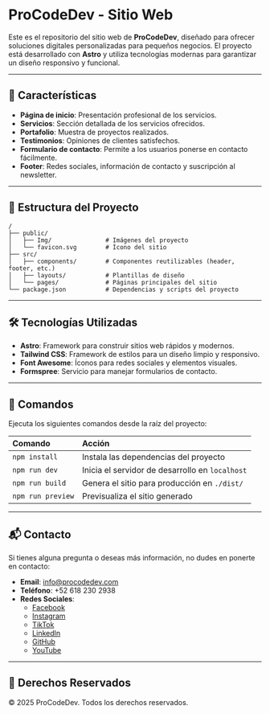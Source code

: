 # ProCodeDev - Sitio Web

Este es el repositorio del sitio web de **ProCodeDev**, diseñado para ofrecer soluciones digitales personalizadas para pequeños negocios. El proyecto está desarrollado con **Astro** y utiliza tecnologías modernas para garantizar un diseño responsivo y funcional.

---

## 🚀 Características

- **Página de inicio**: Presentación profesional de los servicios.
- **Servicios**: Sección detallada de los servicios ofrecidos.
- **Portafolio**: Muestra de proyectos realizados.
- **Testimonios**: Opiniones de clientes satisfechos.
- **Formulario de contacto**: Permite a los usuarios ponerse en contacto fácilmente.
- **Footer**: Redes sociales, información de contacto y suscripción al newsletter.

---

## 📂 Estructura del Proyecto

```text
/
├── public/
│   ├── Img/               # Imágenes del proyecto
│   └── favicon.svg        # Ícono del sitio
├── src/
│   ├── components/        # Componentes reutilizables (header, footer, etc.)
│   ├── layouts/           # Plantillas de diseño
│   └── pages/             # Páginas principales del sitio
└── package.json           # Dependencias y scripts del proyecto
```

---

## 🛠️ Tecnologías Utilizadas

- **Astro**: Framework para construir sitios web rápidos y modernos.
- **Tailwind CSS**: Framework de estilos para un diseño limpio y responsivo.
- **Font Awesome**: Íconos para redes sociales y elementos visuales.
- **Formspree**: Servicio para manejar formularios de contacto.

---

## 🧞 Comandos

Ejecuta los siguientes comandos desde la raíz del proyecto:

| Comando           | Acción                                          |
| :---------------- | :---------------------------------------------- |
| `npm install`     | Instala las dependencias del proyecto           |
| `npm run dev`     | Inicia el servidor de desarrollo en `localhost` |
| `npm run build`   | Genera el sitio para producción en `./dist/`    |
| `npm run preview` | Previsualiza el sitio generado                  |

---

## 📬 Contacto

Si tienes alguna pregunta o deseas más información, no dudes en ponerte en contacto:

- **Email**: [info@procodedev.com](mailto:info@procodedev.com)
- **Teléfono**: +52 618 230 2938
- **Redes Sociales**:
  - [Facebook](https://www.facebook.com/procodebycristian)
  - [Instagram](https://www.instagram.com/cristian.pp/)
  - [TikTok](https://www.tiktok.com/@procodedev)
  - [LinkedIn](https://www.linkedin.com/in/cristian-posada-891401291/)
  - [GitHub](https://github.com/usuario)
  - [YouTube](https://youtube.com)

---

## 📝 Derechos Reservados

&copy; 2025 ProCodeDev. Todos los derechos reservados.
